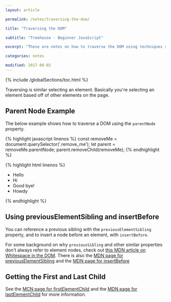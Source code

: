 ```yaml
---
layout: article

permalink: /notes/traversing-the-dom/

title: "Traversing the DOM"

subtitle: "Treehouse - Beginner JavaScript"

excerpt: "These are notes on how to traverse the DOM using techniques such as parent, children, and sibling propertyies."

categories: notes

modified: 2017-09-02
---
```


{% include /globalSections/toc.html %}

Traversing is similar selecting an element. Basically you're selecting an element based off of other elements on the page.

## Parent Node Example

The below example shows how to traverse a DOM using the `parentNode` property.

{% highlight javascript linenos %}
const removeMe = document.querySelector('.remove_me');
let parent = removeMe.parentNode;
parent.removeChild(removeMe);
{% endhighlight %}

{% highlight html linenos %}
<!DOCTYPE html>
<html>
  <head>
    <title>Parent Traversal</title>
  </head>
  <link rel="stylesheet" href="style.css" />
  <body>
    <ul>
      <li>Hello</li>
      <li>Hi</li>
      <li class="remove_me">Good bye!</li>
      <li>Howdy</li>
    </ul>
    <script src="app.js"></script>
  </body>
</html>
{% endhighlight %}

## Using previousElementSibling and insertBefore

You can reference a previous sibling with the `previousElementSibling` property, and to insert a node before an element, with `insertBefore`.

For some background on why `previousSibling` and other similar properties don't always refer to element nodes, check out <a class="fancyLink" href="https://developer.mozilla.org/en-US/docs/Web/API/Document_Object_Model/Whitespace_in_the_DOM" target="_blank">this MDN article on Whitespace in the DOM</a>. There is also the <a class="fancyLink" href="https://developer.mozilla.org/en-US/docs/Web/API/NonDocumentTypeChildNode/previousElementSibling" target="_blank">MDN page for previousElementSibling</a> and the <a class="fancyLink" href="https://developer.mozilla.org/en-US/docs/Web/API/Node/insertBefore" target="_blank">MDN page for insertBefore</a>

## Getting the First and Last Child

See the <a class="fancyLink" href="https://developer.mozilla.org/en-US/docs/Web/API/ParentNode/firstElementChild" target="_blank">MCN page for firstElementChild</a> and the <a class="fancyLink" href="https://developer.mozilla.org/en-US/docs/Web/API/ParentNode/lastElementChild" target="_blank">MDN page for lastElementChild</a> for more information.